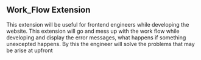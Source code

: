 ## Work_Flow Extension

This extension will be useful for frontend engineers while developing the website. This extension will go and mess up with the work flow while developing and display the error messages, what happens if something unexcepted happens. By this the engineer will solve the problems that may be arise at upfront
